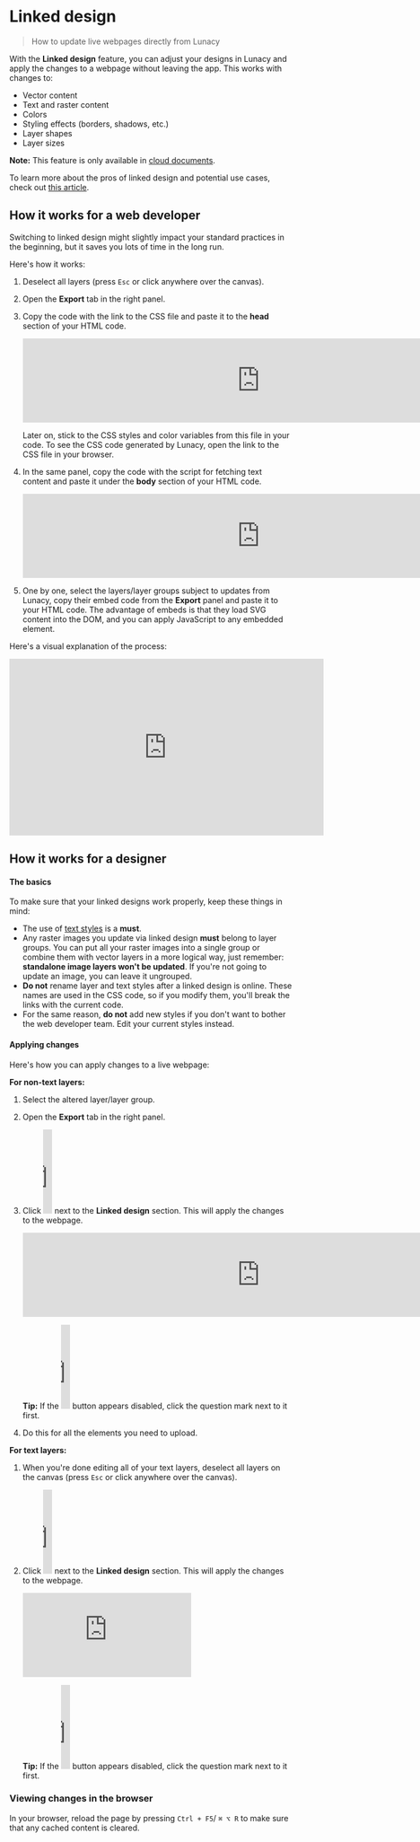 # Linked design

> How to update live webpages directly from Lunacy


With the **Linked design** feature, you can adjust your designs in Lunacy and apply the changes to a webpage without leaving the app. This works with changes to:

* Vector content
* Text and raster content
* Colors
* Styling effects (borders, shadows, etc.)
* Layer shapes
* Layer sizes

<div class="callout callout--warning">
    <p><strong>Note:</strong> This feature is only available in <a href="https://lunacy.docs.icons8.com/raw/clouddocs.md" target="_blank">cloud documents</a>.</p>
</div>

To learn more about the pros of linked design and potential use cases, check out <a href="https://blog.icons8.com/articles/editing-live-web-pages-from-a-graphic-app-is-no-longer-a-dream/" target="_blank">this article</a>. 


## How it works for a web developer

Switching to linked design might slightly impact your standard practices in the beginning, but it saves you lots of time in the long run.

Here's how it works:

1. Deselect all layers (press `Esc` or click anywhere over the canvas).
2. Open the **Export** tab in the right panel.
3. Copy the code with the link to the CSS file and paste it to the **head** section of your HTML code.

    <embed type="image/svg+xml" alt="svg 3" src="https://cdn-eu.icons8.com/docs/M9n6bSgrBEaWHOHZwLkY3A/xua3QlhLPUCPfH7csI-EmQ.svg" width ="844" />  

    Later on, stick to the CSS styles and color variables from this file in your code. To see the CSS code generated by Lunacy, open the link to the CSS file in your browser.

4. In the same panel, copy the code with the script for fetching text content and paste it under the **body** section of your HTML code.

    <embed type="image/svg+xml" alt="svg 4" src="https://cdn-eu.icons8.com/docs/M9n6bSgrBEaWHOHZwLkY3A/G4hZZlbw9ECC99AdzUDBxA.svg" width ="844" /> 

5. One by one, select the layers/layer groups subject to updates from Lunacy, copy their embed code from the **Export** panel and paste it to your HTML code. The advantage of embeds is that they load SVG content into the DOM, and you can apply JavaScript to any embedded element. 

Here's a visual explanation of the process:

<iframe width="560" height="315" src="https://www.youtube.com/embed/l0X-TeBtPDs" title="YouTube video player" frameborder="0" allow="accelerometer; autoplay; clipboard-write; encrypted-media; gyroscope; picture-in-picture" allowfullscreen></iframe>

## How it works for a designer

#### The basics

To make sure that your linked designs work properly, keep these things in mind:

* The use of <a href="https://lunacy.docs.icons8.com/raw/layerstyles.md" target="_blank">text styles</a> is a **must**.
* Any raster images you update via linked design **must** belong to layer groups. You can put all your raster images into a single group or combine them with vector layers in a more logical way, just remember: **standalone image layers won't be updated**. If you're not going to update an image, you can leave it ungrouped.
* **Do not** rename layer and text styles after a linked design is online. These names are used in the CSS code, so if you modify them, you'll break the links with the current code.
* For the same reason, **do not** add new styles if you don't want to bother the web developer team. Edit your current styles instead.

#### Applying changes

Here's how you can apply changes to a live webpage:

**For non-text layers:**

1. Select the altered layer/layer group.
2. Open the **Export** tab in the right panel.
3. Click <embed type="image/svg+xml" alt="reset_overrides" src="https://cdn-eu.icons8.com/docs/M9n6bSgrBEaWHOHZwLkY3A/PmMyhR72A0GyShZvh91lgA.svg"  width="16" > next to the **Linked design** section. This will apply the changes to the webpage.

    <embed type="image/svg+xml" alt="svg 5 Copy" src="https://cdn-eu.icons8.com/docs/M9n6bSgrBEaWHOHZwLkY3A/ACYsQrDtUkSZyKE0lL3AtA.svg" width ="844" /> 
    
    
    <div class="callout callout--info">
      <p><strong>Tip:</strong> If the <embed type="image/svg+xml" alt="reset_overrides" src="https://cdn-eu.icons8.com/docs/M9n6bSgrBEaWHOHZwLkY3A/PmMyhR72A0GyShZvh91lgA.svg"  width="16" > button appears disabled, click the question mark next to it first.</p>
    </div>

4. Do this for all the elements you need to upload.

**For text layers:**

1. When you're done editing all of your text layers, deselect all layers on the canvas (press `Esc` or click anywhere over the canvas).
2. Click <embed type="image/svg+xml" alt="reset_overrides" src="https://cdn-eu.icons8.com/docs/M9n6bSgrBEaWHOHZwLkY3A/PmMyhR72A0GyShZvh91lgA.svg"  width="16" > next to the **Linked design** section. This will apply the changes to the webpage.

    <embed type="image/svg+xml" alt="svg 7" src="https://cdn-eu.icons8.com/docs/M9n6bSgrBEaWHOHZwLkY3A/tdocmRnNoEKC5rox84tqvw.svg" />

    <div class="callout callout--info">
      <p><strong>Tip:</strong> If the <embed type="image/svg+xml" alt="reset_overrides" src="https://cdn-eu.icons8.com/docs/M9n6bSgrBEaWHOHZwLkY3A/PmMyhR72A0GyShZvh91lgA.svg"  width="16" > button appears disabled, click the question mark next to it first.</p>
    </div>

### Viewing changes in the browser

In your browser, reload the page by pressing `Ctrl + F5`/ `⌘ ⌥ R` to make sure that any cached content is cleared.